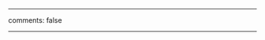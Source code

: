 


---
comments: false

---


<script type="text/javascript" src="//qzonestyle.gtimg.cn/qzone/hybrid/app/404/search_children.js" homepagename='Home' homepageurl="https://www.likui.info" charset="utf-8"></script>